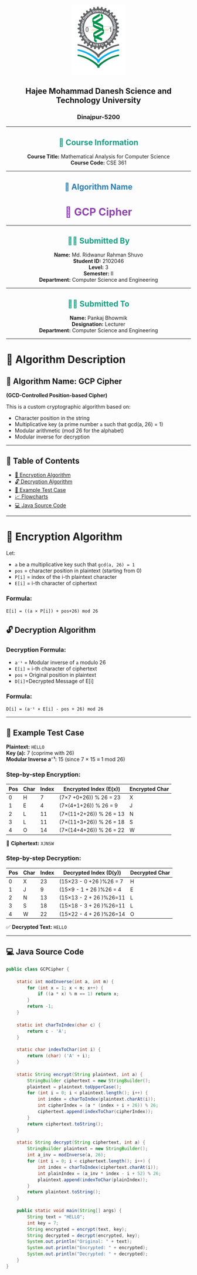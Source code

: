 <p align="center">
  <img src="./HSTU_Logo.png" alt="HSTU Logo" width="150">
</p>

<h2 align="center"><strong>Hajee Mohammad Danesh Science and Technology University</strong></h2>

<h3 align="center">Dinajpur-5200</h3>

---

<h2 align="center" style="color:#16a085;"><strong>📘 Course Information</strong></h2>

<p align="center">
  <strong>Course Title:</strong> Mathematical Analysis for Computer Science  
  <br>
  <strong>Course Code:</strong> CSE 361
</p>

---

<h2 align="center" style="color:#2980b9;"><strong>🧠 Algorithm Name</strong></h2>

<h1 align="center" style="color:#8e44ad;"><strong>🔐 GCP Cipher</strong></h1>

---

<h2 align="center" style="color:#16a085;"><strong>🧑‍💻 Submitted By</strong></h2>

<p align="center">
  <strong>Name:</strong> Md. Ridwanur Rahman Shuvo  
  <br>
  <strong>Student ID:</strong> 2102046  
  <br>
  <strong>Level:</strong> 3  
  <br>
  <strong>Semester:</strong> II  
  <br>
  <strong>Department:</strong> Computer Science and Engineering  
</p>

---

<h2 align="center" style="color:#16a085;"><strong>👨‍🏫 Submitted To</strong></h2>

<p align="center">
  <strong>Name:</strong> Pankaj Bhowmik  
  <br>
  <strong>Designation:</strong> Lecturer  
  <br>
  <strong>Department:</strong> Computer Science and Engineering  
</p>


---

# 🧠 Algorithm Description

## 🔐 Algorithm Name: **GCP Cipher**  
**(GCD-Controlled Position-based Cipher)**

This is a custom cryptographic algorithm based on:
- Character position in the string
- Multiplicative key (a prime number `a` such that gcd(a, 26) = 1)
- Modular arithmetic (mod 26 for the alphabet)
- Modular inverse for decryption

---


## 🔢 Table of Contents
- [🔐 Encryption Algorithm](#-encryption-algorithm)
- [🔓 Decryption Algorithm](#-decryption-algorithm)
- [🧪 Example Test Case](#-example-test-case)
- [📈 Flowcharts](#-flowcharts)
- [💻 Java Source Code](#-java-source-code)

---
# 🔐 Encryption Algorithm

Let:  
- `a` be a multiplicative key such that `gcd(a, 26) = 1`  
- `pos` = character position in plaintext (starting from 0)  
- `P[i]` =  index of the i-th plaintext character  
- `E[i]` = i-th character of ciphertext  

### Formula:
```text
E[i] = ((a × P[i]) + pos+26) mod 26
```
## 🔓 Decryption Algorithm

### Decryption Formula:
- `a⁻¹` = Modular inverse of `a` modulo 26  
- `E[i]` = i-th character of ciphertext 
- `pos` = Original position in plaintext  
- `D[i]`=Decrypted Message of E[i]

### Formula:
```text
D[i] = (a⁻¹ × E[i] - pos + 26) mod 26

```

---

## 🧪 Example Test Case

**Plaintext:** `HELLO`  
**Key (a):** 7 (coprime with 26)  
**Modular Inverse a⁻¹:** 15 (since 7 × 15 ≡ 1 mod 26)

### Step-by-step Encryption:

| Pos | Char | Index | Encrypted Index (E(x)) | Encrypted Char |
|-----|------|--------|------------------------|----------------|
| 0   | H    | 7      | (7×7 +0+26)) % 26 = 23 | X              |
| 1   | E    | 4      | (7×(4+1+26)) % 26 = 9  | J              |
| 2   | L    | 11     | (7×(11+2+26)) % 26 = 13| N              |
| 3   | L    | 11     | (7×(11+3+26)) % 26 = 18| S              |
| 4   | O    | 14     | (7×(14+4+26)) % 26 = 22| W              |

🔐 **Ciphertext:** `XJNSW`

### Step-by-step Decryption:

| Pos | Char | Index | Decrypted Index (D(y)) | Decrypted Char |
|-----|------|--------|------------------------|----------------|
| 0   | X    | 23     | (15×23 - 0 +26 )%26 = 7| H              |
| 1   | J    | 9      | (15×9 - 1 + 26 )%26 = 4 | E              |
| 2   | N    | 13     | (15×13 - 2 + 26 )%26=11 | L              |
| 3   | S    | 18     | (15×18 - 3 + 26 )%26=11 | L              |
| 4   | W    | 22     | (15×22 - 4 + 26 )%26=14 | O              |

✅ **Decrypted Text:** `HELLO`


---

## 💻 Java Source Code

```java
public class GCPCipher {

    static int modInverse(int a, int m) {
        for (int x = 1; x < m; x++) {
            if ((a * x) % m == 1) return x;
        }
        return -1;
    }

    static int charToIndex(char c) {
        return c - 'A';
    }

    static char indexToChar(int i) {
        return (char) ('A' + i);
    }

    static String encrypt(String plaintext, int a) {
        StringBuilder ciphertext = new StringBuilder();
        plaintext = plaintext.toUpperCase();
        for (int i = 0; i < plaintext.length(); i++) {
            int index = charToIndex(plaintext.charAt(i));
            int cipherIndex = (a * (index + i + 26)) % 26;
            ciphertext.append(indexToChar(cipherIndex));
        }
        return ciphertext.toString();
    }

    static String decrypt(String ciphertext, int a) {
        StringBuilder plaintext = new StringBuilder();
        int a_inv = modInverse(a, 26);
        for (int i = 0; i < ciphertext.length(); i++) {
            int index = charToIndex(ciphertext.charAt(i));
            int plainIndex = (a_inv * index - i + 52) % 26;
            plaintext.append(indexToChar(plainIndex));
        }
        return plaintext.toString();
    }

    public static void main(String[] args) {
        String text = "HELLO";
        int key = 7;
        String encrypted = encrypt(text, key);
        String decrypted = decrypt(encrypted, key);
        System.out.println("Original: " + text);
        System.out.println("Encrypted: " + encrypted);
        System.out.println("Decrypted: " + decrypted);
    }
}


